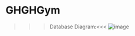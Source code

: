 # GHGHGym


>>>Database Diagram:<<<
![image](https://user-images.githubusercontent.com/86330813/206267005-245e5527-d86c-47d4-9e3e-995201ff642c.png)
